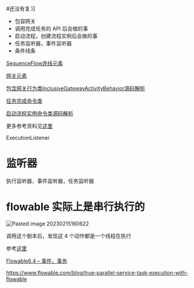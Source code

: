 #还没有复习 

- 包容网关
- 调用完成任务的 API 后会做的事
- 启动流程，创建流程实例后会做的事
- 任务监听器，事件监听器
- 条件线条

[SequenceFlow连线元素](https://blog.csdn.net/q550145191/article/details/123946913)

[网关元素](https://blog.csdn.net/q550145191/article/details/123930582)

[包含网关行为类InclusiveGatewayActivityBehavior源码解析](https://blog.csdn.net/q550145191/article/details/124182623)

[任务完成命令类](https://blog.csdn.net/q550145191/article/details/124259073)

[启动流程实例命令类源码解析](https://blog.csdn.net/q550145191/article/details/124258932)

更多参考资料见[这里](https://blog.csdn.net/qq_30739519/category_6696399_6.html)

ExecutionListener

# 监听器

执行监听器，事件监听器，任务监听器


# flowable 实际上是串行执行的

![Pasted image 20230215160622](https://wings-liberty.oss-cn-beijing.aliyuncs.com/note/Pasted%20image%2020230215160622.png)

调用这个剧本后，发现这 4 个动作都是一个线程在执行

参考[这里](http://www.lushuiwan.com/3631.html)


[Flowable6.4 – 事件，事务](https://www.lushuiwan.com/3629.html)

https://www.flowable.com/blog/true-parallel-service-task-execution-with-flowable